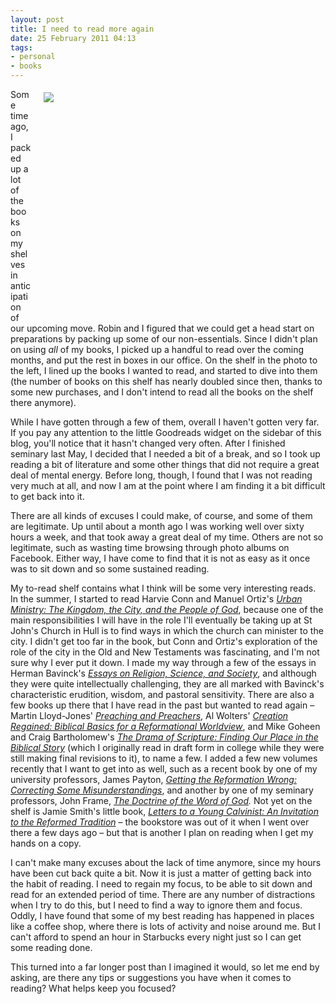 ```yaml
---
layout: post
title: I need to read more again
date: 25 February 2011 04:13
tags:
- personal
- books
---
```

<div style="float: right; margin: 5px 1px 0px 20px; width: 450px; height: 365px;"><img src="https://dl.dropbox.com/u/3897986/Jake%20Blog%20Images/100_2676.jpg" /></div>
<p>Some time ago, I packed up a lot of the books on my shelves in anticipation of our upcoming move. Robin and I figured that we could get a head start on preparations by packing up some of our non-essentials. Since I didn't plan on using <em>all </em>of my books, I picked up a handful to read over the coming months, and put the rest in boxes in our office. On the shelf in the photo to the left, I lined up the books I wanted to read, and started to dive into them (the number of books on this shelf has nearly doubled since then, thanks to some new purchases, and I don't intend to read all the books on the shelf there anymore).</p>
<p>While I have gotten through a few of them, overall I haven't gotten very far. If you pay any attention to the little Goodreads widget on the sidebar of this blog, you'll notice that it hasn't changed very often. After I finished seminary last May, I decided that I needed a bit of a break, and so I took up reading a bit of literature and some other things that did not require a great deal of mental energy. Before long, though, I found that I was not reading very much at all, and now I am at the point where I am finding it a bit difficult to get back into it.</p>
<p>There are all kinds of excuses I could make, of course, and some of them are legitimate. Up until about a month ago I was working well over sixty hours a week, and that took away a great deal of my time. Others are not so legitimate, such as wasting time browsing through photo albums on Facebook. Either way, I have come to find that it is not as easy as it once was to sit down and so some sustained reading.</p>
<p>My to-read shelf contains what I think will be some very interesting reads. In the summer, I started to read Harvie Conn and Manuel Ortiz's <em><a href="http://www.wtsbooks.com/product-exec/product_id/6824/nm/Urban+Ministry:+The+Kingdom,+the+City+and+the+People+of+God+(Paperback)?utm_source=jbelder&amp;utm_medium=blogpartners">Urban Ministry: The Kingdom, the City, and the People of God</a></em>, because one of the main responsibilities I will have in the role I'll eventually be taking up at St John's Church in Hull is to find ways in which the church can minister to the city. I didn't get too far in the book, but Conn and Ortiz's exploration of the role of the city in the Old and New Testaments was fascinating, and I'm not sure why I ever put it down. I made my way through a few of the essays in Herman Bavinck's <em><a href="http://www.wtsbooks.com/product-exec/product_id/5633/nm/Essays+on+Religion,+Science,+and+Society+(Hardcover)?utm_source=jbelder&amp;utm_medium=blogpartners">Essays on Religion, Science, and Society</a></em>, and although they were quite intellectually challenging, they are all marked with Bavinck's characteristic erudition, wisdom, and pastoral sensitivity. There are also a few books up there that I have read in the past but wanted to read again &ndash; Martin Lloyd-Jones' <em><a href="http://www.wtsbooks.com/product-exec/product_id/213/nm/Preaching+and+Preachers?utm_source=jbelder&amp;utm_medium=blogpartners">Preaching and Preachers</a></em>, Al Wolters' <em><a href="http://www.wtsbooks.com/product-exec/product_id/4249/nm/Creation+Regained:+Biblical+Basics+for+a+Reformational+Worldview,+2nd+Edition+(Paperback)?utm_source=jbelder&amp;utm_medium=blogpartners">Creation Regained: Biblical Basics for a Reformational Worldview</a></em>, and Mike Goheen and Craig Bartholomew's <em><a href="http://www.wtsbooks.com/product-exec/product_id/3687/nm/Drama+of+Scripture:+Finding+Our+Place+in+the+Biblical+Story?utm_source=jbelder&amp;utm_medium=blogpartners">The Drama of Scripture: Finding Our Place in the Biblical Story</a>&nbsp;</em>(which I originally read in draft form in college while they were still making final revisions to it), to name a few. I added a few new volumes recently that I want to get into as well, such as a recent book by one of my university professors, James Payton, <em><a href="http://www.amazon.com/Getting-Reformation-Wrong-Correcting-Misunderstandings/dp/0830838805">Getting the Reformation Wrong: Correcting Some Misunderstandings</a></em>, and another by one of my seminary professors, John Frame, <em><a href="http://www.wtsbooks.com/product-exec/product_id/7264/nm/The+Doctrine+of+the+Word+of+God+(A+Theology+of+Lordship+Volume+4)+(Hardcover)?utm_source=jbelder&amp;utm_medium=blogpartners">The Doctrine of the Word of God</a>. </em>Not yet on the shelf is Jamie Smith's little book, <em><a href="http://www.wtsbooks.com/product-exec/product_id/7191/nm/Letters+to+a+Young+Calvinist:+An+Invitation+to+the+Reformed+Tradition+(Paperback)?utm_source=jbelder&amp;utm_medium=blogpartners">Letters to a Young Calvinist: An Invitation to the Reformed Tradition</a> </em>&ndash; the bookstore was out of it when I went over there a few days ago &ndash; but that is another I plan on reading when I get my hands on a copy.</p>
<p>I can't make many excuses about the lack of time anymore, since my hours have been cut back quite a bit. Now it is just a matter of getting back into the habit of reading. I need to regain my focus, to be able to sit down and read for an extended period of time. There are any number of distractions when I try to do this, but I need to find a way to ignore them and focus. Oddly, I have found that some of my best reading has happened in places like a coffee shop, where there is lots of activity and noise around me. But I can't afford to spend an hour in Starbucks every night just so I can get some reading done.</p>

This turned into a far longer post than I imagined it would, so let me end by asking, are there any tips or suggestions you have when it comes to reading? What helps keep you focused?
